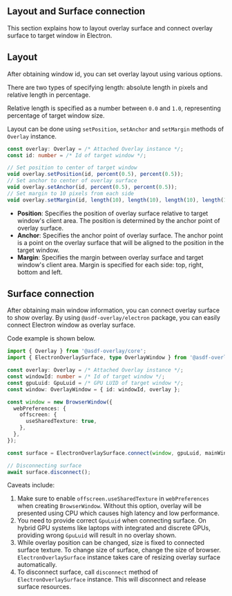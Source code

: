 ## Layout and Surface connection
This section explains how to layout overlay surface and connect overlay surface to target window in Electron.

## Layout
After obtaining window id, you can set overlay layout using various options.

There are two types of specifying length: absolute length in pixels and relative length in percentage.

Relative length is specified as a number between `0.0` and `1.0`, representing percentage of target window size.

Layout can be done using `setPosition`, `setAnchor` and `setMargin` methods of `Overlay` instance.
```typescript
const overlay: Overlay = /* Attached Overlay instance */;
const id: number = /* Id of target window */;

// Set position to center of target window
void overlay.setPosition(id, percent(0.5), percent(0.5));
// Set anchor to center of overlay surface
void overlay.setAnchor(id, percent(0.5), percent(0.5));
// Set margin to 10 pixels from each side
void overlay.setMargin(id, length(10), length(10), length(10), length(10));
```
* **Position**: Specifies the position of overlay surface relative to target window's client area.
  The position is determined by the anchor point of overlay surface.
* **Anchor**: Specifies the anchor point of overlay surface.
   The anchor point is a point on the overlay surface that will be aligned to the position in the target window.
* **Margin**: Specifies the margin between overlay surface and target window's client area.
  Margin is specified for each side: top, right, bottom and left.

## Surface connection
After obtaining main window information, you can connect overlay surface to show overlay.
By using `@asdf-overlay/electron` package, you can easily connect Electron window as overlay surface.

Code example is shown below.
```typescript
import { Overlay } from '@asdf-overlay/core';
import { ElectronOverlaySurface, type OverlayWindow } from '@asdf-overlay/electron';

const overlay: Overlay = /* Attached Overlay instance */;
const windowId: number = /* Id of target window */;
const gpuLuid: GpuLuid = /* GPU LUID of target window */;
const window: OverlayWindow = { id: windowId, overlay };

const window = new BrowserWindow({
  webPreferences: {
    offscreen: {
      useSharedTexture: true,
    },
  },
});

const surface = ElectronOverlaySurface.connect(window, gpuLuid, mainWindow.webContents);

// Disconnecting surface
await surface.disconnect();
```
Caveats include:
1. Make sure to enable `offscreen.useSharedTexture` in `webPreferences` when creating `BrowserWindow`.
   Without this option, overlay will be presented using CPU which causes high latency and low performance.
2. You need to provide correct `GpuLuid` when connecting surface.
   On hybrid GPU systems like laptops with integrated and discrete GPUs, providing wrong `GpuLuid` will result in no overlay shown.
3. While overlay position can be changed, size is fixed to connected surface texture.
   To change size of surface, change the size of browser.
   `ElectronOverlaySurface` instance takes care of resizing overlay surface automatically.
4. To disconnect surface, call `disconnect` method of `ElectronOverlaySurface` instance.
   This will disconnect and release surface resources.
